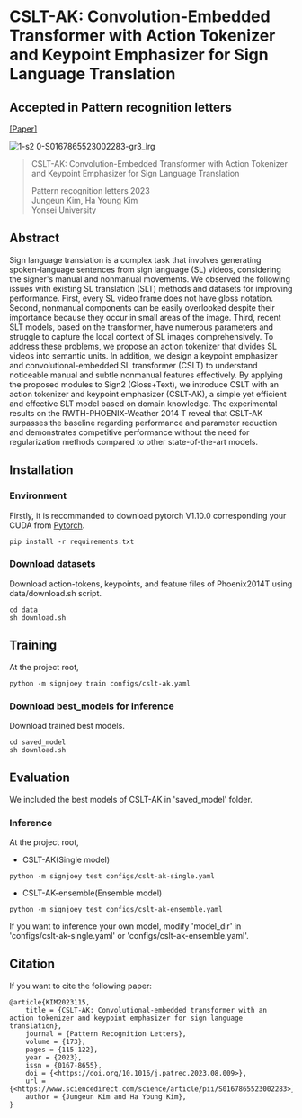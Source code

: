 # CSLT-AK: Convolution-Embedded Transformer with Action Tokenizer and Keypoint Emphasizer for Sign Language Translation
## Accepted in Pattern recognition letters

[[Paper]](💥)

![1-s2 0-S0167865523002283-gr3_lrg](https://github.com/jekim5418/CSLT-AK/assets/60121575/25db17e2-15fc-4000-9774-9457a63b9c62)

> CSLT-AK: Convolution-Embedded Transformer with Action Tokenizer and Keypoint Emphasizer for Sign Language Translation
>
>Pattern recognition letters 2023\
>Jungeun Kim, Ha Young Kim\
>Yonsei University
>

## Abstract

Sign language translation is a complex task that involves generating spoken-language sentences from sign language (SL) videos, considering the signer's manual and nonmanual movements. We observed the following issues with existing SL translation (SLT) methods and datasets for improving performance. First, every SL video frame does not have gloss notation. Second, nonmanual components can be easily overlooked despite their importance because they occur in small areas of the image. Third, recent SLT models, based on the transformer, have numerous parameters and struggle to capture the local context of SL images comprehensively. To address these problems, we propose an action tokenizer that divides SL videos into semantic units. In addition, we design a keypoint emphasizer and convolutional-embedded SL transformer (CSLT) to understand noticeable manual and subtle nonmanual features effectively. By applying the proposed modules to Sign2 (Gloss+Text), we introduce CSLT with an action tokenizer and keypoint emphasizer (CSLT-AK), a simple yet efficient and effective SLT model based on domain knowledge. The experimental results on the RWTH-PHOENIX-Weather 2014 T reveal that CSLT-AK surpasses the baseline regarding performance and parameter reduction and demonstrates competitive performance without the need for regularization methods compared to other state-of-the-art models.

## Installation

### Environment

Firstly, it is recommanded to download pytorch V1.10.0 corresponding your CUDA from [Pytorch](https://pytorch.org/get-started/previous-versions/). 
```
pip install -r requirements.txt 
```

### Download datasets

Download action-tokens, keypoints, and feature files of Phoenix2014T using data/download.sh script.
```
cd data
sh download.sh
```

## Training
At the project root,
```
python -m signjoey train configs/cslt-ak.yaml
```

### Download best_models for inference

Download trained best models.
```
cd saved_model
sh download.sh
```

## Evaluation
We included the best models of CSLT-AK in 'saved_model' folder.

### Inference
At the project root,
- CSLT-AK(Single model)
```
python -m signjoey test configs/cslt-ak-single.yaml
```

- CSLT-AK-ensemble(Ensemble model)
```
python -m signjoey test configs/cslt-ak-ensemble.yaml
```

If you want to inference your own model, modify 'model_dir' in 'configs/cslt-ak-single.yaml' or 'configs/cslt-ak-ensemble.yaml'.


## Citation
If you want to cite the following paper:

```
@article{KIM2023115,
	title = {CSLT-AK: Convolutional-embedded transformer with an action tokenizer and keypoint emphasizer for sign language translation},
	journal = {Pattern Recognition Letters},
	volume = {173},
	pages = {115-122},
	year = {2023},
	issn = {0167-8655},
	doi = {<https://doi.org/10.1016/j.patrec.2023.08.009>},
	url = {<https://www.sciencedirect.com/science/article/pii/S0167865523002283>},
	author = {Jungeun Kim and Ha Young Kim},
}
```
